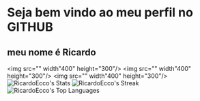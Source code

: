 # Seja bem vindo ao meu perfil no GITHUB
## meu nome é Ricardo

<img src="" width"400" height="300"/>
<img src="" width"400" height="300"/>
<img src="" width"400" height="300"/>
![RicardoEcco's Stats](https://github-readme-stats.vercel.app/api?username=RicardoEcco&theme=dracula&show_icons=true&hide_border=false&count_private=true)
![RicardoEcco's Streak](https://github-readme-streak-stats.herokuapp.com/?user=RicardoEcco&theme=dracula&hide_border=false)
![RicardoEcco's Top Languages](https://github-readme-stats.vercel.app/api/top-langs/?username=RicardoEcco&theme=dracula&show_icons=true&hide_border=false&layout=compact)
